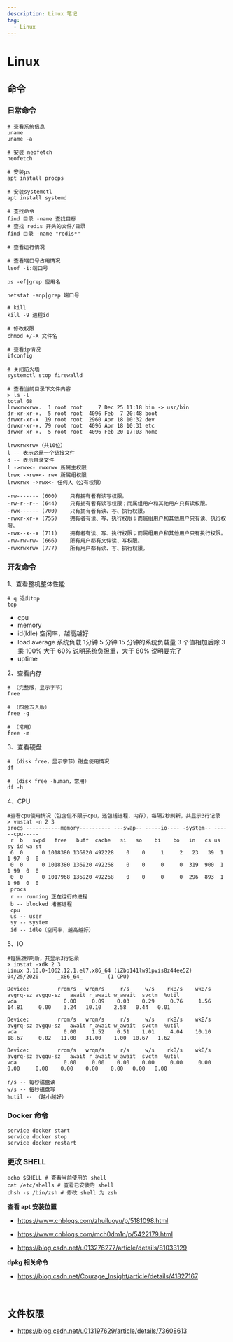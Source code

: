 ```yaml
---
description: Linux 笔记
tag:
  - Linux
---
```


# Linux

## 命令



### 日常命令

```shell
# 查看系统信息
uname
uname -a

# 安装 neofetch
neofetch

# 安装ps
apt install procps

# 安装systemctl
apt install systemd

# 查找命令
find 目录 -name 查找目标
# 查找 redis 开头的文件/目录
find 目录 -name "redis*"

# 查看运行情况

# 查看端口号占用情况
lsof -i:端口号

ps -ef|grep 应用名

netstat -anp|grep 端口号

# kill
kill -9 进程id

# 修改权限
chmod +/-X 文件名

# 查看ip情况
ifconfig

# 关闭防火墙
systemctl stop firewalld

# 查看当前目录下文件内容
> ls -l
total 68
lrwxrwxrwx.  1 root root     7 Dec 25 11:18 bin -> usr/bin
dr-xr-xr-x.  5 root root  4096 Feb  7 20:48 boot
drwxr-xr-x  19 root root  2960 Apr 18 10:32 dev
drwxr-xr-x. 79 root root  4096 Apr 18 10:31 etc
drwxr-xr-x.  5 root root  4096 Feb 20 17:03 home

lrwxrwxrwx（共10位）
l -- 表示这是一个链接文件
d -- 表示目录文件
l ->rwx<- rwxrwx 所属主权限
lrwx ->rwx<- rwx 所属组权限
lrwxrwx ->rwx<- 任何人（公有权限）

-rw------- (600)    只有拥有者有读写权限。
-rw-r--r-- (644)    只有拥有者有读写权限；而属组用户和其他用户只有读权限。
-rwx------ (700)    只有拥有者有读、写、执行权限。
-rwxr-xr-x (755)    拥有者有读、写、执行权限；而属组用户和其他用户只有读、执行权限。
-rwx--x--x (711)    拥有者有读、写、执行权限；而属组用户和其他用户只有执行权限。
-rw-rw-rw- (666)    所有用户都有文件读、写权限。
-rwxrwxrwx (777)    所有用户都有读、写、执行权限。
```



### 开发命令

1、查看整机整体性能

```shell
# q 退出top
top
```

- cpu
- memory
- id(Idle) 空闲率，越高越好
- load average 系统负载 1分钟 5 分钟 15 分钟的系统负载量 3 个值相加后除 3 乘 100%  大于 60% 说明系统负担重，大于 80% 说明要完了
- uptime

2、查看内存

```shell
# （完整版，显示字节）
free

# （四舍五入版）
free -g

# （常用）
free -m
```

3、查看硬盘

```shell
# （disk free，显示字节）磁盘使用情况
df

# （disk free -human，常用）
df -h
```

4、CPU

```shell
#查看cpu使用情况（包含但不限于cpu，还包括进程，内存），每隔2秒刷新，共显示3行记录
> vmstat -n 2 3
procs -----------memory---------- ---swap-- -----io---- -system-- ------cpu-----
 r  b   swpd   free   buff  cache   si   so    bi    bo   in   cs us sy id wa st
 6  0      0 1018380 136920 492228    0    0     1     2   23   39  1  1 97  0  0
 0  0      0 1018380 136920 492268    0    0     0     0  319  900  1  1 99  0  0
 0  0      0 1017968 136920 492268    0    0     0     0  296  893  1  1 98  0  0
 procs
 r -- running 正在运行的进程
 b -- blocked 堵塞进程
 cpu
 us -- user
 sy -- system
 id -- idle（空闲率，越高越好）
```

5、IO

```shell
#每隔2秒刷新，共显示3行记录
> iostat -xdk 2 3
Linux 3.10.0-1062.12.1.el7.x86_64 (iZbp141lw91pvis8z44ee5Z)     04/25/2020      _x86_64_        (1 CPU)

Device:         rrqm/s   wrqm/s     r/s     w/s    rkB/s    wkB/s avgrq-sz avgqu-sz   await r_await w_await  svctm  %util
vda               0.00     0.09    0.03    0.29     0.76     1.56    14.81     0.00    3.24   10.10    2.58   0.44   0.01

Device:         rrqm/s   wrqm/s     r/s     w/s    rkB/s    wkB/s avgrq-sz avgqu-sz   await r_await w_await  svctm  %util
vda               0.00     1.52    0.51    1.01     4.04    10.10    18.67     0.02   11.00   31.00    1.00  10.67   1.62

Device:         rrqm/s   wrqm/s     r/s     w/s    rkB/s    wkB/s avgrq-sz avgqu-sz   await r_await w_await  svctm  %util
vda               0.00     0.00    0.00    0.00     0.00     0.00     0.00     0.00    0.00    0.00    0.00   0.00   0.00

r/s	-- 每秒磁盘读   
w/s -- 每秒磁盘写
%util -- （越小越好）
```



### Docker 命令

```shell
service docker start
service docker stop
service docker restart
```





### 更改 SHELL

```shell
echo $SHELL # 查看当前使用的 shell
cat /etc/shells # 查看已安装的 shell
chsh -s /bin/zsh # 修改 shell 为 zsh
```



**查看 apt 安装位置**

* https://www.cnblogs.com/zhuiluoyu/p/5181098.html

* https://www.cnblogs.com/mch0dm1n/p/5422179.html

* https://blog.csdn.net/u013276277/article/details/81033129



**dpkg 相关命令**

* https://blog.csdn.net/Courage_Insight/article/details/41827167



<br>

## 文件权限

* https://blog.csdn.net/u013197629/article/details/73608613